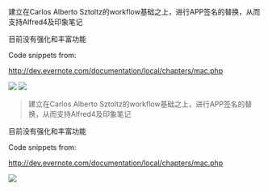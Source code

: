 建立在Carlos Alberto Sztoltz的workflow基础之上，进行APP签名的替换，从而支持Alfred4及印象笔记

目前没有强化和丰富功能


Code snippets from:

http://dev.evernote.com/documentation/local/chapters/mac.php


![](https://img.shields.io/badge/version-v1.0.2-green?style=for-the-badge)
[![](https://img.shields.io/badge/download-click-blue?style=for-the-badge)](./%E5%8D%B0%E8%B1%A1%E7%AC%94%E8%AE%B0.alfredworkflow)



<!-- more -->
> 建立在Carlos Alberto Sztoltz的workflow基础之上，进行APP签名的替换，从而支持Alfred4及印象笔记

目前没有强化和丰富功能

Code snippets from:

http://dev.evernote.com/documentation/local/chapters/mac.php


![](./evernote-workflow.gif)
